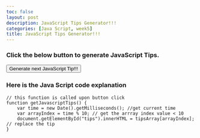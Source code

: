 ```yaml
---
toc: false
layout: post
description: JavaScript Tips Generator!!!
categories: [Java Script, week5]
title: JavaScript Tips Generator!!!
---
```

### Click the below button to generate JavaScript Tips.

<button name="button" onclick="getJavascriptTips()">Generate next JavaScript Tip!!!</button>
<br/>

<p id="tips"></p>

<script>
// Array of 10 tips
var tipsArray = [
"JavaScript took just 10 days to develop.",
"JavaScript was probably named after Java.",
"GitHub says JavaScript is the Most Popular language in the world.",
"JavaScript is responsible for Web2.",
"JavaScript has many implementations.",
"JavaScript was initially created as a browser-only language.",
"JavaScript is the Programming Language Of The Web.",
"JavaScript is single threaded. ",
"Along with HTML an CSS, JavaScript is one of the three main things of the www (World Wide Web).",
"In JavaScript semi colon can be used at the beginning of a statement.",
];

// this function is called upon button click
function getJavascriptTips() {
	var time = new Date().getMilliseconds(); //get current time
	var arrayIndex = time % 10; // get the arrray index value < 10
	document.getElementById("tips").innerHTML = tipsArray[arrayIndex]; // replace the tip 
}

</script>



### Here is the Java Script code explanation

```
// this function is called upon button click
function getJavascriptTips() {
	var time = new Date().getMilliseconds(); //get current time
	var arrayIndex = time % 10; // get the arrray index value < 10
	document.getElementById("tips").innerHTML = tipsArray[arrayIndex]; // replace the tip 
}
```
